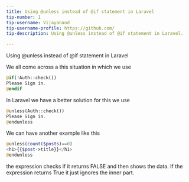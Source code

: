 ```yaml
---
title: Using @unless instead of @if statement in Laravel
tip-number: 1
tip-username: Vijayanand
tip-username-profile: https://github.com/
tip-description: Using @unless instead of @if statement in Laravel.

---
```


Using @unless instead of @if statement in Laravel

We all come across a this situation in which we use 

```php
@if(!Auth::check())
Please Sign in.
@endif
```

In Laravel we have a better solution for this we use

```php
@unless(Auth::check())
Please Sign in.
@endunless
```

We can have another example like this

```php
@unless(count($posts)==0)
<h1>{{$post->title}}</h1>
@endunless
```

the expression checks if it returns FALSE and then shows the data. If the expression returns True it just ignores the inner part.

